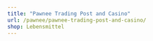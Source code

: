 ```yaml
---
title: "Pawnee Trading Post and Casino"
url: /pawnee/pawnee-trading-post-and-casino/
shop: Lebensmittel
---
```

